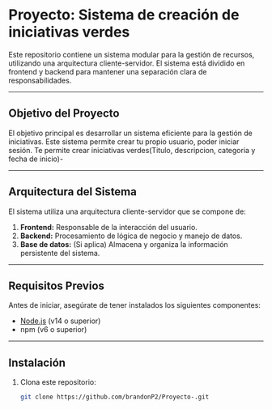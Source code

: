 # Proyecto: Sistema de creación de iniciativas verdes

Este repositorio contiene un sistema modular para la gestión de recursos, utilizando una arquitectura cliente-servidor. El sistema está dividido en frontend y backend para mantener una separación clara de responsabilidades.

---

## Objetivo del Proyecto

El objetivo principal es desarrollar un sistema eficiente para la gestión de iniciativas. Este sistema permite crear tu propio usuario, poder iniciar sesión. Te permite crear iniciativas verdes(Titulo, descripcion, categoria y fecha de inicio)-

---

## Arquitectura del Sistema

El sistema utiliza una arquitectura cliente-servidor que se compone de:

1. **Frontend:** Responsable de la interacción del usuario.
2. **Backend:** Procesamiento de lógica de negocio y manejo de datos.
3. **Base de datos:** (Si aplica) Almacena y organiza la información persistente del sistema.

---

## Requisitos Previos

Antes de iniciar, asegúrate de tener instalados los siguientes componentes:

- [Node.js](https://nodejs.org/) (v14 o superior)
- npm (v6 o superior)

---

## Instalación

1. Clona este repositorio:
   ```bash
   git clone https://github.com/brandonP2/Proyecto-.git
